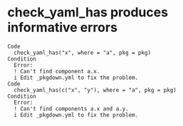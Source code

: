# check_yaml_has produces informative errors

    Code
      check_yaml_has("x", where = "a", pkg = pkg)
    Condition
      Error:
      ! Can't find component a.x.
      i Edit _pkgdown.yml to fix the problem.
    Code
      check_yaml_has(c("x", "y"), where = "a", pkg = pkg)
    Condition
      Error:
      ! Can't find components a.x and a.y.
      i Edit _pkgdown.yml to fix the problem.

